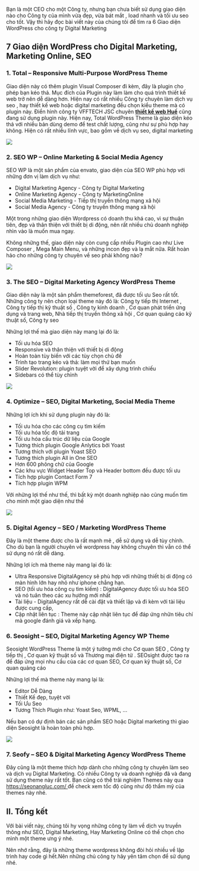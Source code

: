 Bạn là một CEO  cho một Công ty, nhưng bạn chưa biết sử dụng giao diện nào cho Công ty của mình vừa đẹp, vừa bát mắt , load nhanh và tối ưu seo cho tốt. Vậy thì hãy đọc bài viết này của chúng tôi để tìm ra 6 Giao diện WordPress cho công ty Digital Marketing


## 7 Giao diện WordPress cho Digital Marketing, Marketing Online, SEO

### 1. Total – Responsive Multi-Purpose WordPress Theme


Giao diện này có thêm plugin Visual Composer đi kèm, đây là plugin cho phép bạn kéo thả. Mục đích của Plugin này làm làm cho quá trình thiết kế web trở nên dễ dàng hơn. Hiện nay có rất nhiều Công ty chuyên làm dịch vụ seo , hay thiết kế web hoặc digital marketing đều chọn kiểu theme mà có plugin này. Điển hình công ty VFFTECH JSC chuyên [**thiết kế web Huế**](https://vfftech.vn/dich-vu/thiet-ke-web/thiet-ke-web-tai-hue/) cũng đang sử dụng plugin này.
Hiện nay, Total WordPress Theme là giao diện kéo thả với nhiều bản dùng demo để test chất lượng, cũng như sự phù hợp hay không. Hiện có rất nhiều lĩnh vực, bao gồm về dịch vụ seo, digital marketing

![](https://images.viblo.asia/3f1b188e-edc5-4b2a-bc08-a7cb18a29213.png)


### 2. SEO WP – Online Marketing & Social Media Agency

SEO WP là một sản phẩm của envato,  giao diện của SEO WP  phù hợp với những đơn vị làm dịch vụ như: 
- Digital Marketing Agency - Công ty Digital Marketing
- Online Marketing Agency - Công ty  MarketingOnline
- Social Media Marketing - Tiếp thị truyền thông mạng xã hội
- Social Media Agency - Công ty  truyền thông mạng xã hội

Một trong những giao diện Wordpress có doanh thu khá cao, vì sự thuận tiên, đẹp và thân thiện với thiết bị di động, nên rất nhiều chủ doanh nghiệp nhìn vào là muốn mua ngay.

Không những thế, giao diện này còn cung cấp nhiều Plugin cao như Live Composer , Mega Main Menu, và những incon đẹp và lạ mắt nữa. Rất hoàn hảo cho những công ty chuyên về seo phải không nào?

![](https://images.viblo.asia/fc8b0f6f-5f33-4fd1-b972-30e2db99ed60.png)


### 3. The SEO – Digital Marketing Agency WordPress Theme


Giao diện này là một sản phẩm themeforest, đã được tối ưu Seo rất tốt. Những công ty nên chọn loại theme này đó là: Công ty tiếp thị Internet , Công ty tiếp thị kỹ thuật số , Công ty kinh doanh , Cơ quan phát triển ứng dụng và trang web, Nhà tiếp thị truyền thông xã hội , Cơ quan quảng cáo kỹ thuật số, Công ty seo

Những lợi thế mà giao diện này mang lại đó là: 
- Tối ưu hóa SEO
- Responsive và thân thiện với thiết bị di động
- Hoàn toàn tùy biến với các tùy chọn chủ đề
- Trình tạo trang kéo và thả: làm mọi thứ bạn muốn
- Slider Revolution: plugin tuyệt vời để xây dựng trình chiếu
- Sidebars có thể tùy chỉnh

![](https://images.viblo.asia/0fa899f9-7da8-4a22-9911-c091f49f9287.png)

### 4. Optimize – SEO, Digital Marketing, Social Media Theme

Những lợi ích khi sử dụng plugin này đó là:
- Tối ưu hóa cho các công cụ tìm kiếm
- Tối ưu hóa tốc độ tải trang
- Tối ưu hóa cấu trúc dữ liệu của Google
- Tương thích plugin Google Anlytics bởi Yoast
- Tương thích với plugin Yoast SEO
- Tương thích plugin All in One SEO
- Hơn 600 phông chữ của Google
- Các khu vực Widget Header Top và Header bottom đều được tối ưu
- Tích hợp plugin Contact Form 7
- Tích hợp plugin WPM

Với những lợi thế như thế, thì bất kỳ một doanh nghiệp nào cũng muốn tìm cho mình một giao diện như thế

![](https://images.viblo.asia/0b7fbf4c-9866-4d2e-b4cc-0680fe008972.png)

### 5. Digital Agency – SEO / Marketing WordPress Theme

Đây là một theme được cho là rất mạnh mẽ , dễ sử dụng và dễ tùy chỉnh. Cho dù bạn là người chuyên về wordpress hay không chuyên thì vẫn có thể sử dụng nó rất dễ dàng. 

Những lợi ích mà theme này mang lại đó là:
- Ultra Responsive DigitalAgency sẽ phù hợp với những thiết bị di động có màn hình lớn hay nhỏ như iphone chẳng hạn.
- SEO (tối ưu hóa công cụ tìm kiếm) : DigitalAgency được tối ưu hóa SEO và nó tuân theo các xu hướng mới nhất 
- Tài liệu - DigitalAgency rất dễ cài đặt và thiết lập và đi kèm với tài liệu được cung cấp, 
- Cập nhật liên tục : Theme này cập nhật liên tục để đáp ứng nhữn tiêu chí mà google đánh giá và xếp hạng.

### 6. Seosight – SEO, Digital Marketing Agency WP Theme

Seosight WordPress Theme là một ý tưởng mới cho Cơ quan SEO , Công ty tiếp thị , Cơ quan kỹ thuật số và Thương mại điện tử . SEOsight được tạo ra để đáp ứng mọi nhu cầu của các cơ quan SEO, Cơ quan kỹ thuật số, Cơ quan quảng cáo

Những lợi thế mà theme này mang lại là: 
- Editor Dễ Dàng
- Thiết Kế đẹp, tuyệt vời
- Tối Ưu Seo
- Tương Thích Plugin như: Yoast Seo, WPML, ...

Nếu bạn có dự định bán các sản phẩm SEO hoặc Digital marketing thì giao diện Seosight là hoàn toàn phù hợp. 

![](https://images.viblo.asia/55d0d244-644e-4995-bbde-239788f53ccf.png)

### 7. Seofy – SEO & Digital Marketing Agency WordPress Theme 

Đây cũng là một theme thích hợp dành cho những công ty chuyên làm seo và dịch vụ Digital Marketing. Có nhiều Công ty và doanh nghiệp đã và đang sử dụng theme này rất tốt. Bạn cũng có thể trải nghiệm Themes này qua [https://seonangluc.com/ ](https://seonangluc.com/)để check xem tốc độ cũng như độ thẩm mỹ của themes này nhé.
## II. Tổng kết

Với bài viết này, chúng tôi hy vọng những công ty làm về dịch vụ truyền thông như SEO, Digital Marketing, Hay Marketing Online có thể chọn cho mình một theme ưng ý nhé. 

Nên nhớ rằng, đây là những theme wordpress không đòi hỏi nhiều về lập trình hay code gì hết.Nên những chủ công ty hãy yên tâm chọn để sử dụng nhé.